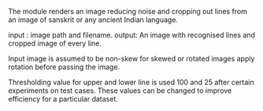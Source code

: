 The module renders an image reducing noise and cropping out lines from an image of sanskrit or any ancient Indian language.

input : image path and filename.
output: An image with recognised lines and cropped image of every line.

Input image is assumed to be non-skew for skewed or rotated images apply rotation before passing the image.

Thresholding value for upper and lower line is used 100 and 25 after certain experiments on test cases. These values can be changed to improve efficiency for a particular dataset.
